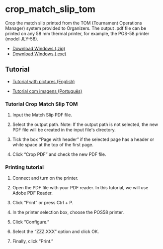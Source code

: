 # crop_match_slip_tom
Crop the match slip printed from the TOM (Tournament Operations Manager) system provided to Organizers. The output .pdf file can be printed on any 58 mm thermal printer, for example, the POS-58 printer (model JLY-58).

- [Download Windows (.zip)](https://drive.google.com/file/d/1ytyQie2SJNNTRRW0Qw_BpCoIwBCmiiXJ/view)
- [Download Windows (.exe)](https://drive.google.com/file/d/1uoo8HWbwGPdF7VAwICm2iybCK87fr2JG/view)

## Tutorial

- [Tutorial with pictures (English)](https://docs.google.com/document/d/192dWLBdTF0V07t8vZuskYtMIyf7CMhtxE0CMEKWlkR4/edit)

- [Tutorial com imagens (Português)](https://docs.google.com/document/d/185Rt67DwFnCKbkHu1ryvwpoR8krThXAZLQOQ7VEB8BI/edit)

### Tutorial Crop Match Slip TOM

1. Input the Match Slip PDF file.

2. Select the output path. Note: If the output path is not selected, the new PDF file will be created in the input file's directory.

3. Tick the box “Page with header” if the selected page has a header or white space at the top of the first page.

4. Click “Crop PDF” and check the new PDF file.

### Printing tutorial

1. Connect and turn on the printer.

2. Open the PDF file with your PDF reader. In this tutorial, we will use Adobe PDF Reader.

3. Click “Print” or press Ctrl + P.

4. In the printer selection box, choose the POS58 printer.

5. Click “Configure.”

6. Select the “ZZZ.XXX” option and click OK.

7. Finally, click “Print.”
